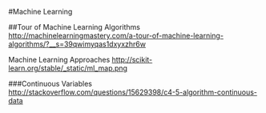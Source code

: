 #Machine Learning

##Tour of Machine Learning Algorithms  
http://machinelearningmastery.com/a-tour-of-machine-learning-algorithms/?__s=39qwimyqas1dxyxzhr6w

Machine Learning Approaches
http://scikit-learn.org/stable/_static/ml_map.png

###Continuous Variables
http://stackoverflow.com/questions/15629398/c4-5-algorithm-continuous-data
